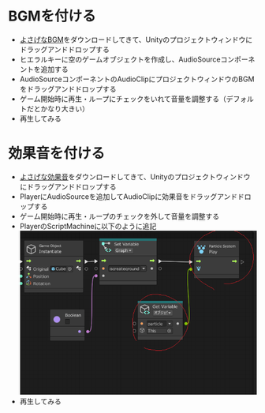 # BGMを付ける
- [よさげなBGM](https://dova-s.jp/bgm/play4551.html)をダウンロードしてきて、Unityのプロジェクトウィンドウにドラッグアンドドロップする
- ヒエラルキーに空のゲームオブジェクトを作成し、AudioSourceコンポーネントを追加する
- AudioSourceコンポーネントのAudioClipにプロジェクトウィンドウのBGMをドラッグアンドドロップする
- ゲーム開始時に再生・ループにチェックをいれて音量を調整する（デフォルトだとかなり大きい）
- 再生してみる

# 効果音を付ける
- [よさげな効果音](https://soundeffect-lab.info/sound/anime/mp3/papa1.mp3)をダウンロードしてきて、Unityのプロジェクトウィンドウにドラッグアンドドロップする
- PlayerにAudioSourceを追加してAudioClipに効果音をドラッグアンドドロップする
- ゲーム開始時に再生・ループのチェックを外して音量を調整する
- PlayerのScriptMachineに以下のように追記  
![flow1](https://github.com/Naja-Naja/Unity_Handson/blob/main/Handson/flow11.png)
- 再生してみる

